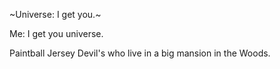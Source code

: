 ~Universe: I get you.~

Me: I get you universe.

Paintball Jersey Devil's who live in a big mansion in the Woods.
